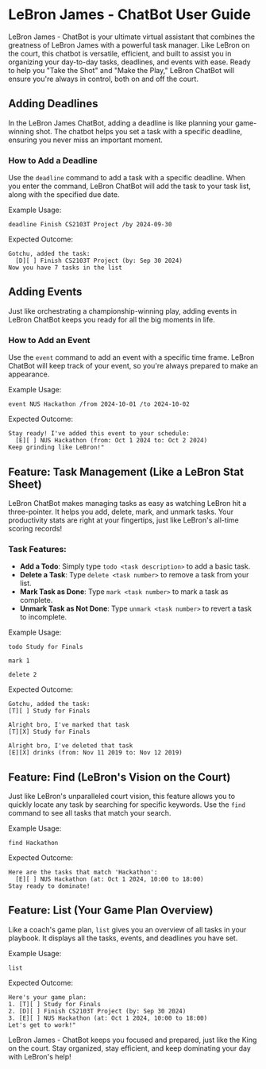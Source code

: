 # LeBron James - ChatBot User Guide

LeBron James - ChatBot is your ultimate virtual assistant that combines the greatness of LeBron James with a powerful task manager. Like LeBron on the court, this chatbot is versatile, efficient, and built to assist you in organizing your day-to-day tasks, deadlines, and events with ease. Ready to help you "Take the Shot" and "Make the Play," LeBron ChatBot will ensure you're always in control, both on and off the court.

## Adding Deadlines

In the LeBron James ChatBot, adding a deadline is like planning your game-winning shot. The chatbot helps you set a task with a specific deadline, ensuring you never miss an important moment.

### How to Add a Deadline

Use the `deadline` command to add a task with a specific deadline. When you enter the command, LeBron ChatBot will add the task to your task list, along with the specified due date.

Example Usage:

`deadline Finish CS2103T Project /by 2024-09-30`

Expected Outcome:

```
Gotchu, added the task:
  [D][ ] Finish CS2103T Project (by: Sep 30 2024)
Now you have 7 tasks in the list
```

## Adding Events

Just like orchestrating a championship-winning play, adding events in LeBron ChatBot keeps you ready for all the big moments in life.

### How to Add an Event

Use the `event` command to add an event with a specific time frame. LeBron ChatBot will keep track of your event, so you're always prepared to make an appearance.

Example Usage:

`event NUS Hackathon /from 2024-10-01 /to 2024-10-02`

Expected Outcome:

```
Stay ready! I've added this event to your schedule:
  [E][ ] NUS Hackathon (from: Oct 1 2024 to: Oct 2 2024)
Keep grinding like LeBron!"
```

## Feature: Task Management (Like a LeBron Stat Sheet)

LeBron ChatBot makes managing tasks as easy as watching LeBron hit a three-pointer. It helps you add, delete, mark, and unmark tasks. Your productivity stats are right at your fingertips, just like LeBron's all-time scoring records!

### Task Features:

- **Add a Todo**: Simply type `todo <task description>` to add a basic task.
- **Delete a Task**: Type `delete <task number>` to remove a task from your list.
- **Mark Task as Done**: Type `mark <task number>` to mark a task as complete.
- **Unmark Task as Not Done**: Type `unmark <task number>` to revert a task to incomplete.

Example Usage:

`todo Study for Finals`

`mark 1`

`delete 2`

Expected Outcome:

```
Gotchu, added the task:
[T][ ] Study for Finals

Alright bro, I've marked that task
[T][X] Study for Finals

Alright bro, I've deleted that task
[E][X] drinks (from: Nov 11 2019 to: Nov 12 2019)
```

## Feature: Find (LeBron's Vision on the Court)

Just like LeBron's unparalleled court vision, this feature allows you to quickly locate any task by searching for specific keywords. Use the `find` command to see all tasks that match your search.

Example Usage:

`find Hackathon`

Expected Outcome:

```
Here are the tasks that match 'Hackathon':
  [E][ ] NUS Hackathon (at: Oct 1 2024, 10:00 to 18:00)
Stay ready to dominate!
```


## Feature: List (Your Game Plan Overview)

Like a coach's game plan, `list` gives you an overview of all tasks in your playbook. It displays all the tasks, events, and deadlines you have set.

Example Usage:

`list`

Expected Outcome:

```
Here's your game plan:
1. [T][ ] Study for Finals
2. [D][ ] Finish CS2103T Project (by: Sep 30 2024)
3. [E][ ] NUS Hackathon (at: Oct 1 2024, 10:00 to 18:00)
Let's get to work!"
```


LeBron James - ChatBot keeps you focused and prepared, just like the King on the court. Stay organized, stay efficient, and keep dominating your day with LeBron's help!
